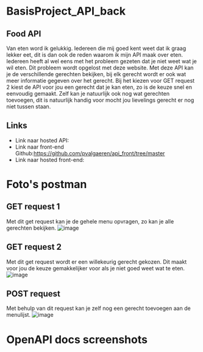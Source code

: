 # BasisProject_API_back

## Food API
Van eten word ik gelukkig. Iedereen die mij goed kent weet dat ik graag lekker eet, dit is dan ook de reden waarom ik mijn API maak over eten. 
Iedereen heeft al wel eens met het probleem gezeten dat je niet weet wat je wil eten. Dit probleem wordt opgelost met deze website. 
Met deze API kan je de verschillende gerechten bekijken, bij elk gerecht wordt er ook wat meer informatie gegeven over het gerecht. 
Bij het kiezen voor GET request 2 kiest de API voor jou een gerecht dat je kan eten, zo is de keuze snel en eenvoudig gemaakt.
Zelf kan je natuurlijk ook nog wat gerechten toevoegen, dit is natuurlijk handig voor mocht jou lievelings gerecht er nog niet tussen staan. 

## Links
- Link naar hosted API:
- Link naar front-end Github:https://github.com/pvalgaeren/api_front/tree/master 
- Link naar hosted front-end:

# Foto's postman
## GET request 1
Met dit get request kan je de gehele menu opvragen, zo kan je alle gerechten bekijken. 
![image](https://user-images.githubusercontent.com/91118410/202758692-e9f1f1b9-7126-4c46-a271-ea09752e5093.png)

## GET request 2
Met dit get request wordt er een willekeurig gerecht gekozen. Dit maakt voor jou de keuze gemakkelijker voor als je niet goed weet wat te eten. 
![image](https://user-images.githubusercontent.com/91118410/202758776-456412d1-177c-483a-9a84-a3e73de6b179.png)


## POST request 
Met behulp van dit request kan je zelf nog een gerecht toevoegen aan de menulijst. 
![image](https://user-images.githubusercontent.com/91118410/202758980-f5bd9a2e-d7aa-493b-8dd3-3587e4bdd436.png)


# OpenAPI docs screenshots
